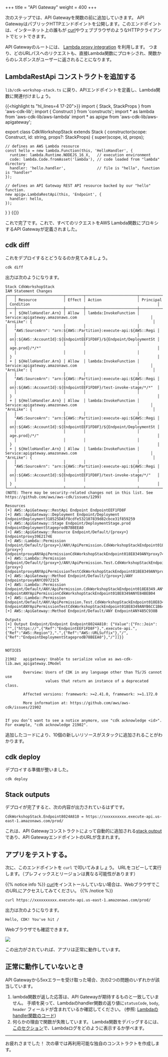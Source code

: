 +++
title = "API Gateway"
weight = 400
+++

次のステップでは、API Gatewayを関数の前に追加していきます。
API GatewayはパブリックHTTPエンドポイントを公開します。このエンドポイントは、インターネット上の誰もが
[curl](https://curl.haxx.se/)やウェブブラウザのようなHTTPクライアントでヒットできます。

API Gatewayのルートには、
[Lambda proxy integration](https://docs.aws.amazon.com/apigateway/latest/developerguide/api-gateway-create-api-as-simple-proxy-for-lambda.html)
を利用します。
つまり、どのURLパスへのリクエストも、直接Lambda関数にプロキシされ、関数からのレスポンスがユーザーに返されることになります。

## LambdaRestApi コンストラクトを追加する

`lib/cdk-workshop-stack.ts` に戻り、APIエンドポイントを定義し、Lambda関数に関連付けましょう。

{{<highlight ts "hl_lines=4 17-20">}}
import { Stack, StackProps } from 'aws-cdk-lib';
import { Construct } from 'constructs';
import * as lambda from 'aws-cdk-lib/aws-lambda'
import * as apigw from 'aws-cdk-lib/aws-apigateway';

export class CdkWorkshopStack extends Stack {
  constructor(scope: Construct, id: string, props?: StackProps) {
    super(scope, id, props);

    // defines an AWS Lambda resource
    const hello = new lambda.Function(this, 'HelloHandler', {
      runtime: lambda.Runtime.NODEJS_16_X,   // execution environment
      code: lambda.Code.fromAsset('lambda'), // code loaded from "lambda" directory
      handler: 'hello.handler',              // file is "hello", function is "handler"
    });

    // defines an API Gateway REST API resource backed by our "hello" function.
    new apigw.LambdaRestApi(this, 'Endpoint', {
      handler: hello,
    });
  }
}
{{</highlight>}}

これで完了です。これで、すべてのリクエストをAWS Lambda関数にプロキシするAPI Gatewayが定義されました。

## cdk diff

これをデプロイするとどうなるのか見てみましょう。

```
cdk diff
```

出力は次のようになります。

```text
Stack CdkWorkshopStack
IAM Statement Changes
┌───┬─────────────────────┬────────┬───────────────────────┬──────────────────────────────────────────────────────────────────┬───────────────────────────────────────────────────────────────────┐
│   │ Resource            │ Effect │ Action                │ Principal                                                        │ Condition                                                         │
├───┼─────────────────────┼────────┼───────────────────────┼──────────────────────────────────────────────────────────────────┼───────────────────────────────────────────────────────────────────┤
│ + │ ${HelloHandler.Arn} │ Allow  │ lambda:InvokeFunction │ Service:apigateway.amazonaws.com                                 │ "ArnLike": {                                                      │
│   │                     │        │                       │                                                                  │   "AWS:SourceArn": "arn:${AWS::Partition}:execute-api:${AWS::Regi │
│   │                     │        │                       │                                                                  │ on}:${AWS::AccountId}:${EndpointEEF1FD8F}/${Endpoint/DeploymentSt │
│   │                     │        │                       │                                                                  │ age.prod}/*/*"                                                    │
│   │                     │        │                       │                                                                  │ }                                                                 │
│ + │ ${HelloHandler.Arn} │ Allow  │ lambda:InvokeFunction │ Service:apigateway.amazonaws.com                                 │ "ArnLike": {                                                      │
│   │                     │        │                       │                                                                  │   "AWS:SourceArn": "arn:${AWS::Partition}:execute-api:${AWS::Regi │
│   │                     │        │                       │                                                                  │ on}:${AWS::AccountId}:${EndpointEEF1FD8F}/test-invoke-stage/*/*"  │
│   │                     │        │                       │                                                                  │ }                                                                 │
│ + │ ${HelloHandler.Arn} │ Allow  │ lambda:InvokeFunction │ Service:apigateway.amazonaws.com                                 │ "ArnLike": {                                                      │
│   │                     │        │                       │                                                                  │   "AWS:SourceArn": "arn:${AWS::Partition}:execute-api:${AWS::Regi │
│   │                     │        │                       │                                                                  │ on}:${AWS::AccountId}:${EndpointEEF1FD8F}/${Endpoint/DeploymentSt │
│   │                     │        │                       │                                                                  │ age.prod}/*/"                                                     │
│   │                     │        │                       │                                                                  │ }                                                                 │
│ + │ ${HelloHandler.Arn} │ Allow  │ lambda:InvokeFunction │ Service:apigateway.amazonaws.com                                 │ "ArnLike": {                                                      │
│   │                     │        │                       │                                                                  │   "AWS:SourceArn": "arn:${AWS::Partition}:execute-api:${AWS::Regi │
│   │                     │        │                       │                                                                  │ on}:${AWS::AccountId}:${EndpointEEF1FD8F}/test-invoke-stage/*/"   │
│   │                     │        │                       │                                                                  │ }                                                                 │
└───┴─────────────────────┴────────┴───────────────────────┴──────────────────────────────────────────────────────────────────┴───────────────────────────────────────────────────────────────────┘
(NOTE: There may be security-related changes not in this list. See https://github.com/aws/aws-cdk/issues/1299)

Resources
[+] AWS::ApiGateway::RestApi Endpoint EndpointEEF1FD8F 
[+] AWS::ApiGateway::Deployment Endpoint/Deployment EndpointDeployment318525DA5f8cdfe532107839d82cbce31f859259 
[+] AWS::ApiGateway::Stage Endpoint/DeploymentStage.prod EndpointDeploymentStageprodB78BEEA0 
[+] AWS::ApiGateway::Resource Endpoint/Default/{proxy+} Endpointproxy39E2174E 
[+] AWS::Lambda::Permission Endpoint/Default/{proxy+}/ANY/ApiPermission.CdkWorkshopStackEndpoint018E8349.ANY..{proxy+} EndpointproxyANYApiPermissionCdkWorkshopStackEndpoint018E8349ANYproxy747DCA52 
[+] AWS::Lambda::Permission Endpoint/Default/{proxy+}/ANY/ApiPermission.Test.CdkWorkshopStackEndpoint018E8349.ANY..{proxy+} EndpointproxyANYApiPermissionTestCdkWorkshopStackEndpoint018E8349ANYproxy41939001 
[+] AWS::ApiGateway::Method Endpoint/Default/{proxy+}/ANY EndpointproxyANYC09721C5 
[+] AWS::Lambda::Permission Endpoint/Default/ANY/ApiPermission.CdkWorkshopStackEndpoint018E8349.ANY.. EndpointANYApiPermissionCdkWorkshopStackEndpoint018E8349ANYE84BEB04 
[+] AWS::Lambda::Permission Endpoint/Default/ANY/ApiPermission.Test.CdkWorkshopStackEndpoint018E8349.ANY.. EndpointANYApiPermissionTestCdkWorkshopStackEndpoint018E8349ANYB6CC1B64 
[+] AWS::ApiGateway::Method Endpoint/Default/ANY EndpointANY485C938B 

Outputs
[+] Output Endpoint/Endpoint Endpoint8024A810: {"Value":{"Fn::Join":["",["https://",{"Ref":"EndpointEEF1FD8F"},".execute-api.",{"Ref":"AWS::Region"},".",{"Ref":"AWS::URLSuffix"},"/",{"Ref":"EndpointDeploymentStageprodB78BEEA0"},"/"]]}}


NOTICES

21902   apigateway: Unable to serialize value as aws-cdk-lib.aws_apigateway.IModel

        Overview: Users of CDK in any language other than TS/JS cannot use
                  values that return an instance of a deprecated class.

        Affected versions: framework: >=2.41.0, framework: >=1.172.0

        More information at: https://github.com/aws/aws-cdk/issues/21902


If you don’t want to see a notice anymore, use "cdk acknowledge <id>". For example, "cdk acknowledge 21902".
```

追加したコードにより、10個の新しいリソースがスタックに追加されることがわかります。

## cdk deploy

デプロイする準備が整いました。

```
cdk deploy
```

## Stack outputs

デプロイが完了すると、次の内容が出力されているはずです。

```
CdkWorkshopStack.Endpoint8024A810 = https://xxxxxxxxxx.execute-api.us-east-1.amazonaws.com/prod/
```

これは、API Gatewayコンストラクトによって自動的に追加される[stack output](https://docs.aws.amazon.com/AWSCloudFormation/latest/UserGuide/stacks.html)であり、API GatewayエンドポイントのURLが含まれます。

## アプリをテストする。

次に、このエンドポイントを `curl` で叩いてみましょう。 URLをコピーして実行します。（プレフィックスとリージョンは異なる可能性があります）

{{% notice info %}}
[curl](https://curl.haxx.se/)をインストールしていない場合は、WebブラウザでこのURLにアクセスしてみてください。
{{% /notice %}}

```
curl https://xxxxxxxxxx.execute-api.us-east-1.amazonaws.com/prod/
```

出力は次のようになります。

```
Hello, CDK! You've hit /
```

Webブラウザでも確認できます。

![](./browser.png)

この出力がされていれば、アプリは正常に動作しています。

## 正常に動作していないとき

API Gatewayから5xxエラーを受け取った場合、次の2つの問題のいずれかが該当しています。

1. lambda関数が返した応答は、API Gatewayが期待するものと一致していません。
   手順を戻って、Lambdaのhandler関数の返り値に`statusCode`, `body`, `header` フィールドが含まれているか確認してください。
   (参照: [Lambdaのhandler関数のコード](./200-lambda.html))
2. 何らかの理由で関数が失敗しています。
   Lambda関数をデバッグするには、[このセクション](../40-hit-counter/500-logs.html)で、Lambdaログをどのように表示するか学べます。

---

お疲れさまでした！ 次の章では再利用可能な独自のコンストラクトを作成します。
